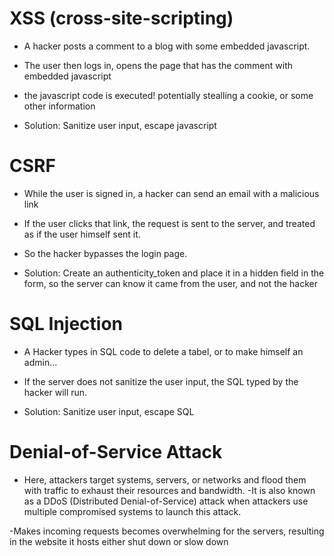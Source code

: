 # XSS (cross-site-scripting)

- A hacker posts a comment to a blog with some embedded javascript.
- The user then logs in, opens the page that has the comment with embedded javascript
- the javascript code is executed! potentially stealling a cookie, or some other information 

- Solution: Sanitize user input, escape javascript


# CSRF

- While the user is signed in, a hacker can send an email with a malicious link
- If the user clicks that link, the request is sent to the server, and treated as if the user himself sent it.
- So the hacker bypasses the login page.

- Solution: Create an authenticity_token and place it in a hidden field in the form, so the server can know it came from the user, and not the hacker

# SQL Injection

- A Hacker types in SQL code to delete a tabel, or to make himself an admin...
- If the server does not sanitize the user input, the SQL typed by the hacker will run.

- Solution: Sanitize user input, escape SQL


# Denial-of-Service Attack

- Here, attackers target systems, servers, or networks and flood them with traffic to exhaust their resources and bandwidth. 
-It is also known as a DDoS (Distributed Denial-of-Service) attack when attackers use multiple compromised systems to launch this attack. 

-Makes incoming requests becomes overwhelming for the servers, resulting in the website it hosts either shut down or slow down